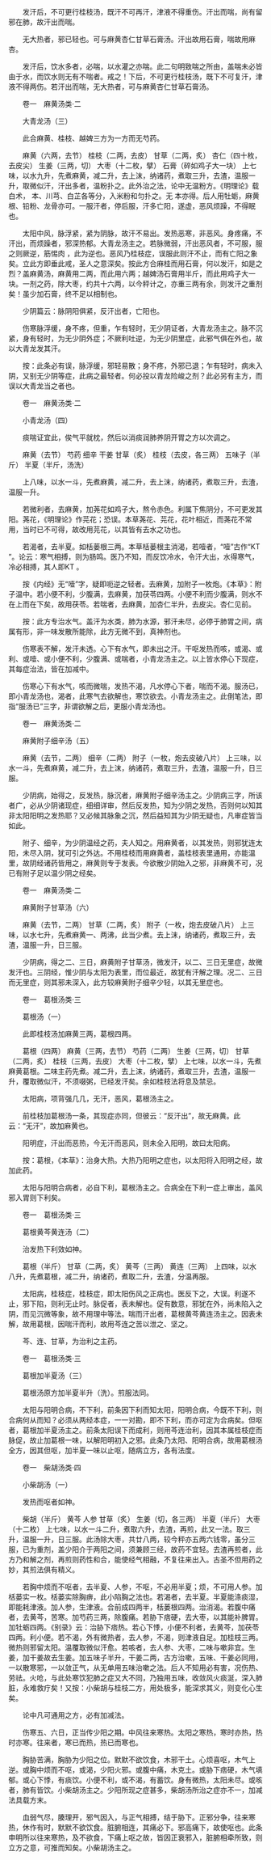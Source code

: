 <!-- { "loadSidebar": true } -->
　　发汗后，不可更行桂枝汤，既汗不可再汗，津液不得重伤。汗出而喘，尚有留邪在肺，故汗出而喘。

　　无大热者，邪已轻也。可与麻黄杏仁甘草石膏汤。汗出故用石膏，喘故用麻杏。

　　发汗后，饮水多者，必喘，以水灌之亦喘。此二句明致喘之所由，盖喘未必皆由于水，而饮水则无有不喘者。戒之！下后，不可更行桂枝汤，既下不可复汗，津液不得两伤。若汗出而喘，无大热者，可与麻黄杏仁甘草石膏汤。

　　卷一　麻黄汤类·二

　　大青龙汤（三）

　　此合麻黄、桂枝、越婢三方为一方而无芍药。

　　麻黄（六两，去节） 桂枝（二两，去皮） 甘草（二两，炙） 杏仁（四十枚，去皮尖） 生姜（三两，切） 大枣（十二枚，擘） 石膏（碎如鸡子大一块） 上七味，以水九升，先煮麻黄，减二升，去上沫，纳诸药，煮取三升，去渣，温服一升，取微似汗，汗出多者，温粉扑之。此外治之法，论中无温粉方。《明理论》载白术， 本、川芎、白芷各等分，入米粉和匀扑之。无 本亦得。后人用牡蛎，麻黄根、铅粉、龙骨亦可。一服汗者，停后服，汗多亡阳，遂虚，恶风烦躁，不得眠也。

　　太阳中风，脉浮紧，紧为阴脉，故汗不易出。发热恶寒，非恶风。身疼痛，不汗出，而烦躁者，邪深热郁。大青龙汤主之。若脉微弱，汗出恶风者，不可服，服之则厥逆，筋惕肉 ，此为逆也。恶风乃桂枝症，误服此则汗不止，而有亡阳之象矣。立此方即垂此戒，圣人之意深矣。按此方合麻桂而用石膏，何以发汗，如是之烈？盖麻黄汤，麻黄用二两，而此用六两；越婢汤石膏用半斤，而此用鸡子大一块。一剂之药，除大枣，约共十六两，以今秤计之，亦重三两有余，则发汗之重剂矣！虽少加石膏，终不足以相制也。

　　少阴篇云：脉阴阳俱紧，反汗出者，亡阳也。

　　伤寒脉浮缓，身不疼，但重，乍有轻时，无少阴证者，大青龙汤主之。脉不沉紧，身有轻时，为无少阴外症；不厥利吐逆，为无少阴里症，此邪气俱在外也，故以大青龙发其汗。

　　按：此条必有误，脉浮缓，邪轻易散；身不疼，外邪已退；乍有轻时，病未入阴，又别无少阴等症，此病之最轻者。何必投以青龙险峻之剂？此必另有主方，而误以大青龙当之者也。

　　卷一　麻黄汤类·二

　　小青龙汤（四）

　　痰喘证宜此，俟气平就枕，然后以消痰润肺养阴开胃之方以次调之。

　　麻黄（去节） 芍药 细辛 干姜 甘草（炙） 桂枝（去皮，各三两） 五味子（半斤） 半夏（半斤，汤洗）

　　上八味，以水一斗，先煮麻黄，减二升，去上沫，纳诸药，煮取三升，去渣，温服一升。

　　若微利者，去麻黄，加荛花如鸡子大，熬令赤色。利属下焦阴分，不可更发其阳。荛花，《明理论》作芫花；恐误。本草荛花、芫花，花叶相近，而荛花不常用，当时已不可得，故改用芫花，以其皆有去水之功也。

　　若渴者，去半夏。如栝蒌根三两。本草栝蒌根主消渴，若噎者，“噎”古作“KT ”。论云：寒气相搏，则为肠鸣。医乃不知，而反饮冷水，令汗大出，水得寒气，冷必相搏，其人即KT 。

　　按《内经》无“噎”字，疑即呃逆之轻者。去麻黄，加附子一枚炮。《本草》：附子温中。若小便不利，少腹满，去麻黄，加茯苓四两。小便不利而少腹满，则水不在上而在下矣，故用茯苓。若喘者，去麻黄，加杏仁半升，去皮尖。杏仁见前。

　　按：此方专治水气。盖汗为水类，肺为水源，邪汗未尽，必停于肺胃之间，病属有形，非一味发散所能除，此方无微不到，真神剂也。

　　伤寒表不解，发汗未透。心下有水气，即未出之汗。干呕发热而咳，或渴、或利、或噎、或小便不利，少腹满、或喘者，小青龙汤主之。以上皆水停心下现症，其每症治法，皆在加减中。

　　伤寒心下有水气，咳而微喘，发热不渴，凡水停心下者，喘而不渴。服汤已，即小青龙汤也，渴者，此寒气去欲解也，寒饮欲去。小青龙汤主之。此倒笔法，即指“服汤已”三字，非谓欲解之后，更服小青龙汤也。

　　卷一　麻黄汤类·二

　　麻黄附子细辛汤（五）

　　麻黄（去节，二两） 细辛（二两） 附子（一枚，炮去皮破八片） 上三味，以水一斗，先煮麻黄，减二升，去上沫，纳诸药，煮取三升，去渣，温服一升，日三服。

　　少阴病，始得之，反发热，脉沉者，麻黄附子细辛汤主之。少阴病三字，所该者广，必从少阴诸现症，细细详审，然后反发热，知为少阴之发热，否则何以知其非太阳阳明之发热耶？又必候其脉象之沉，然后益知其为少阴无疑也，凡审症皆当如此。

　　附子、细辛，为少阴温经之药，夫人知之。用麻黄者，以其发热，则邪犹连太阳，未尽入阴，犹可引之外达。不用桂枝而用麻黄者，盖桂枝表里通用，亦能温里，故阴经诸药皆用之，麻黄则专于发表。今欲散少阴始入之邪，非麻黄不可，况已有附子足以温少阴之经矣。

　　卷一　麻黄汤类·二

　　麻黄附子甘草汤（六）

　　麻黄（去节，二两） 甘草（二两，炙） 附子（一枚，炮去皮破八片） 上三味，以水七升，先煮麻黄一、两沸，此当少煮。去上沫，纳诸药，煮取三升，去渣，温服一升，日三服。

　　少阴病，得之二、三日，麻黄附子甘草汤，微发汗，以二、三日无里症，故微发汗也。三阴经，惟少阴与太阳为表里，而位最近，故犹有汗解之理。况二、三日而无里症，则其邪未深入，此方较麻黄附子细辛少轻，以其无里症也。

　　卷一　葛根汤类·三

　　葛根汤（一）

　　此即桂枝汤加麻黄三两，葛根四两。

　　葛根（四两） 麻黄（三两，去节） 芍药（二两） 生姜（三两，切） 甘草（二两，炙） 桂枝（三两，去皮） 大枣（十二枚，擘） 上七味，以水一斗，先煮麻黄葛根。二味主药先煮。减二升，去上沫，纳诸药，煮取三升，去渣，温服一升，覆取微似汗，不须啜粥，已经发汗矣。余如桂枝法将息及禁忌。

　　太阳病，项背强几几，无汗，恶风，葛根汤主之。

　　前桂枝加葛根汤一条，其现症亦同，但彼云：“反汗出”，故无麻黄。此云：“无汗”，故加麻黄也。

　　阳明症，汗出而恶热，今无汗而恶风，则未全入阳明，故曰太阳病。

　　按：葛根，《本草》：治身大热。大热乃阳明之症也，以太阳将入阳明之经，故加此药。

　　太阳与阳明合病者，必自下利，葛根汤主之。合病全在下利一症上审出，盖风邪入胃则下利矣。

　　卷一　葛根汤类·三

　　葛根黄芩黄连汤（二）

　　治发热下利效如神。

　　葛根（半斤） 甘草（二两，炙） 黄芩（三两） 黄连（三两） 上四味，以水八升，先煮葛根，减二升，纳诸药，煮取二升，去渣，分温再服。

　　太阳病，桂枝症，桂枝症，即太阳伤风之正病也。医反下之，大误。利遂不止，邪下陷，则利无止时。脉促者，表未解也。促有数意，邪犹在外，尚未陷入之阴，而见沉微等象，故不用理中等法。喘而汗出者，葛根黄芩黄连汤主之。因表未解，故用葛根，因喘汗而利，故用芩连之苦以泄之、坚之。

　　芩、连、甘草，为治利之主药。

　　卷一　葛根汤类·三

　　葛根加半夏汤（三）

　　葛根汤原方加半夏半升（洗）。煎服法同。

　　太阳与阳明合病，不下利，前条因下利而知太阳，阳明合病，今既不下利，则合病何从而知？必须从两经本症，一一对勘，即不下利，而亦可定为合病矣。但呕者，葛根加半夏汤主之。前条太阳误下而成利，则用芩连治利，因其本属桂枝症而脉促，故止加葛根一味，以解阳明初入之邪。此条乃太阳、阳明合病，故用葛根汤全方，因其但呕，加半夏一味以止呕，随病立方，各有法度。

　　卷一　柴胡汤类·四

　　小柴胡汤（一）

　　发热而呕者如神。

　　柴胡（半斤） 黄芩 人参 甘草（炙） 生姜（切，各三两） 半夏（半斤） 大枣（十二枚） 上七味，以水一斗二升，煮取六升，去渣，再煎，此又一法。取三升，温服一升，日三服。此汤除大枣，共廿八两，较今秤亦五两六钱零，虽分三服，已为重剂，盖少阳介于两阳之间，须兼顾三经，故药不宜轻。去渣再煎者，此方乃和解之剂，再煎则药性和合，能使经气相融，不复往来出入。古圣不但用药之妙，其煎法俱有精义。

　　若胸中烦而不呕者，去半夏、人参，不呕，不必用半夏；烦，不可用人参。加栝蒌实一枚。栝蒌实除胸痹，此小陷胸之法也。若渴者，去半夏。半夏能涤痰湿，即能耗津液。加人参，生津液。合前成四两半，栝蒌根四两。治消渴。若腹中痛者，去黄芩，苦寒。加芍药三两，除腹痛。若胁下痞硬，去大枣，以其能补脾胃。加牡蛎四两。《别录》云：治胁下痞热。若心下悸，小便不利者，去黄芩，加茯苓四两。利小便。若不渴，外有微热者，去人参，不渴，则津液自足。加桂枝三两。微热则邪留太阳。温覆取微似汗愈。若咳者，去人参、大枣，二味与嗽非宜。生姜，加干姜故去生姜。加五味子半升，干姜二两，古方治嗽，五味、干姜必同用，一以散寒邪，一以敛正气，从无单用五味治嗽之法。后人不知用必有害，况伤热、劳祛。火呛，与此处寒饮犯肺之症又大不同，乃独用五味，收敛风火痰涎，深入肺脏，永难救疗矣！又按：小柴胡与桂枝二方，用处极多，能深求其义，则变化心生矣。

　　论中凡可通用之方，必有加减法。

　　伤寒五、六日，正当传少阳之期。中风往来寒热。太阳之寒热，寒时亦热，热时亦寒。往来者，寒已而热，热已而寒也。

　　胸胁苦满，胸胁为少阳之位。默默不欲饮食，木邪干土。心烦喜呕，木气上逆。或胸中烦而不呕，或渴，少阳火邪。或腹中痛，木克土。或胁下痞硬，木气填郁。或心下悸，有痰饮。小便不利，或不渴，有蓄饮。身有微热，太阳未尽。或咳者，肺有皆饮。小柴胡汤主之。少阳所现之症甚多，柴胡汤所治之症亦不一，加减法具载方末。

　　血弱气尽，腠理开，邪气因入，与正气相搏，结于胁下。正邪分争，往来寒热，休作有时，默默不欲饮食。脏腑相连，其痛必下。邪高痛下，故使呕也。此条申明所以往来寒热，及不欲食，下痛上呕之故，皆因正衰邪入，脏腑相牵所致，则立方之意，可推而知矣。小柴胡汤主之。

